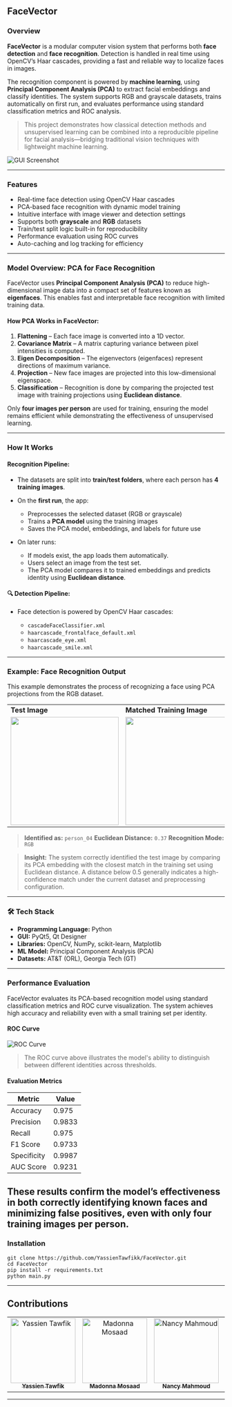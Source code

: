 ## FaceVector

### Overview

**FaceVector** is a modular computer vision system that performs both **face detection** and **face recognition**. Detection is handled in real time using OpenCV’s Haar cascades, providing a fast and reliable way to localize faces in images.

The recognition component is powered by **machine learning**, using **Principal Component Analysis (PCA)** to extract facial embeddings and classify identities. The system supports RGB and grayscale datasets, trains automatically on first run, and evaluates performance using standard classification metrics and ROC analysis.

> This project demonstrates how classical detection methods and unsupervised learning can be combined into a reproducible pipeline for facial analysis—bridging traditional vision techniques with lightweight machine learning.

![GUI Screenshot](https://github.com/user-attachments/assets/617433f4-ee4e-4b1b-bafb-de1ccef0462a)

---

### Features

* Real-time face detection using OpenCV Haar cascades
* PCA-based face recognition with dynamic model training
* Intuitive interface with image viewer and detection settings
* Supports both **grayscale** and **RGB** datasets
* Train/test split logic built-in for reproducibility
* Performance evaluation using ROC curves
* Auto-caching and log tracking for efficiency

---

### Model Overview: PCA for Face Recognition

FaceVector uses **Principal Component Analysis (PCA)** to reduce high-dimensional image data into a compact set of features known as **eigenfaces**. This enables fast and interpretable face recognition with limited training data.

#### How PCA Works in FaceVector:

1. **Flattening** – Each face image is converted into a 1D vector.
2. **Covariance Matrix** – A matrix capturing variance between pixel intensities is computed.
3. **Eigen Decomposition** – The eigenvectors (eigenfaces) represent directions of maximum variance.
4. **Projection** – New face images are projected into this low-dimensional eigenspace.
5. **Classification** – Recognition is done by comparing the projected test image with training projections using **Euclidean distance**.

Only **four images per person** are used for training, ensuring the model remains efficient while demonstrating the effectiveness of unsupervised learning.

---

### How It Works

#### Recognition Pipeline:

* The datasets are split into **train/test folders**, where each person has **4 training images**.
* On the **first run**, the app:

  * Preprocesses the selected dataset (RGB or grayscale)
  * Trains a **PCA model** using the training images
  * Saves the PCA model, embeddings, and labels for future use
* On later runs:

  * If models exist, the app loads them automatically.
  * Users select an image from the test set.
  * The PCA model compares it to trained embeddings and predicts identity using **Euclidean distance**.

#### 🔍 Detection Pipeline:

* Face detection is powered by OpenCV Haar cascades:

  * `cascadeFaceClassifier.xml`
  * `haarcascade_frontalface_default.xml`
  * `haarcascade_eye.xml`
  * `haarcascade_smile.xml`

---

### Example: Face Recognition Output

This example demonstrates the process of recognizing a face using PCA projections from the RGB dataset.

<table>
<tr>
<td><b>Test Image</b></td>
<td><b>Matched Training Image</b></td>
<td><b>Result Panel</b></td>
</tr>
<tr>
<td><img src="https://github.com/user-attachments/assets/8c3bc736-c470-4ace-8274-cf1ba862e94c" width="250"/></td>
<td><img src="https://github.com/user-attachments/assets/3a576a36-1412-4b3b-994d-84932a7d46f0" width="250"/></td>
<td><img src="https://github.com/user-attachments/assets/747cc771-f760-4352-9e5e-2027daa2549d" width="250"/></td>
</tr>
</table>

> **Identified as:** `person_04`
> **Euclidean Distance:** `0.37`
> **Recognition Mode:** `RGB`

> **Insight:** The system correctly identified the test image by comparing its PCA embedding with the closest match in the training set using Euclidean distance. A distance below 0.5 generally indicates a high-confidence match under the current dataset and preprocessing configuration.

---

### 🛠 Tech Stack

* **Programming Language:** Python
* **GUI:** PyQt5, Qt Designer
* **Libraries:** OpenCV, NumPy, scikit-learn, Matplotlib
* **ML Model:** Principal Component Analysis (PCA)
* **Datasets:** AT\&T (ORL), Georgia Tech (GT)

---

### Performance Evaluation

FaceVector evaluates its PCA-based recognition model using standard classification metrics and ROC curve visualization. The system achieves high accuracy and reliability even with a small training set per identity.

#### ROC Curve

![ROC Curve](https://github.com/user-attachments/assets/76535f8d-79c4-43f7-a342-e28f459d9aa4)

> The ROC curve above illustrates the model's ability to distinguish between different identities across thresholds.

#### Evaluation Metrics

| Metric      | Value  |
| ----------- | ------ |
| Accuracy    | 0.975  |
| Precision   | 0.9833 |
| Recall      | 0.975  |
| F1 Score    | 0.9733 |
| Specificity | 0.9987 |
| AUC Score   | 0.9231 |

These results confirm the model’s effectiveness in both correctly identifying known faces and minimizing false positives, even with only four training images per person.
---

### Installation

```
git clone https://github.com/YassienTawfikk/FaceVector.git
cd FaceVector
pip install -r requirements.txt
python main.py
```


---

## Contributions

<div>
<table align="center">
  <tr>
    <td align="center">
      <a href="https://github.com/YassienTawfikk" target="_blank">
        <img src="https://avatars.githubusercontent.com/u/126521373?v=4" width="150px;" alt="Yassien Tawfik"/>
        <br />
        <sub><b>Yassien Tawfik</b></sub>
      </a>
    </td>
    <td align="center">
      <a href="https://github.com/madonna-mosaad" target="_blank">
        <img src="https://avatars.githubusercontent.com/u/127048836?v=4" width="150px;" alt="Madonna Mosaad"/>
        <br />
        <sub><b>Madonna Mosaad</b></sub>
      </a>
    </td>    
    <td align="center">
      <a href="https://github.com/nancymahmoud1" target="_blank">
        <img src="https://avatars.githubusercontent.com/u/125357872?v=4" width="150px;" alt="Nancy Mahmoud"/>
        <br />
        <sub><b>Nancy Mahmoud</b></sub>
      </a>
    </td>    
    <td align="center">
      <a href="https://github.com/nariman-ahmed" target="_blank">
        <img src="https://avatars.githubusercontent.com/u/126989278?v=4" width="150px;" alt="Nariman Ahmed"/>
        <br />
        <sub><b>Nariman Ahmed</b></sub>
      </a>
    </td>        
  </tr>
</table>
</div>

---
